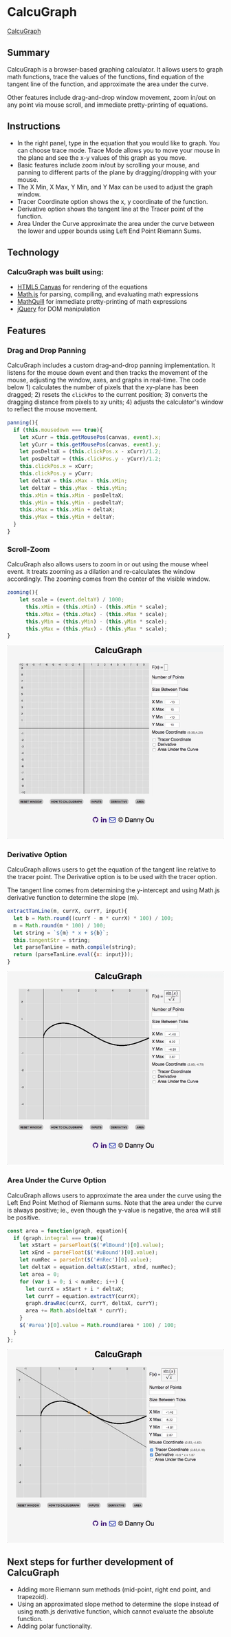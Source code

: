# CalcuGraph

[CalcuGraph](https://idannyou.github.io/calcu_graph/)

## Summary

CalcuGraph is a browser-based graphing calculator. It allows users to graph math functions, trace the values of the functions, find equation of the tangent line of the function, and approximate the area under the curve.

Other features include drag-and-drop window movement, zoom in/out on any point via mouse scroll, and immediate pretty-printing of equations.

## Instructions

+ In the right panel, type in the equation that you would like to graph. You can choose trace mode. Trace Mode allows you to move your mouse in the plane and see the x-y values of this graph as you move.
+ Basic features include zoom in/out by scrolling your mouse, and panning to different parts of the plane by dragging/dropping with your mouse.
+ The X Min, X Max, Y Min, and Y Max can be used to adjust the graph window.
+ Tracer Coordinate option shows the x, y coordinate of the function.
+ Derivative option shows the tangent line at the Tracer point of the function.
+ Area Under the Curve approximate the area under the curve between the lower and upper bounds using Left End Point Riemann Sums.


## Technology

### CalcuGraph was built using:
- [HTML5 Canvas](https://developer.mozilla.org/en-US/docs/Web/API/Canvas_API) for rendering of the equations
- [Math.js](http://mathjs.org/) for parsing, compiling, and evaluating math expressions
- [MathQuill](http://mathquill.com/) for immediate pretty-printing of math expressions
- [jQuery](https://jquery.com/) for DOM manipulation

## Features

### Drag and Drop Panning
CalcuGraph includes a custom drag-and-drop panning implementation. It listens for the mouse down event and then tracks the movement of the mouse, adjusting the window, axes, and graphs in real-time. The code below 1) calculates the number of pixels that the xy-plane has been dragged; 2) resets the `clickPos` to the current position; 3) converts the dragging distance from pixels to xy units; 4) adjusts the calculator's window to reflect the mouse movement.

```javascript
panning(){
  if (this.mousedown === true){
    let xCurr = this.getMousePos(canvas, event).x;
    let yCurr = this.getMousePos(canvas, event).y;
    let posDeltaX = (this.clickPos.x - xCurr)/1.2;
    let posDeltaY = (this.clickPos.y - yCurr)/1.2;
    this.clickPos.x = xCurr;
    this.clickPos.y = yCurr;
    let deltaX = this.xMax - this.xMin;
    let deltaY = this.yMax - this.yMin;
    this.xMin = this.xMin - posDeltaX;
    this.yMin = this.yMin - posDeltaY;
    this.xMax = this.xMin + deltaX;
    this.yMax = this.yMin + deltaY;
  }
}
```

### Scroll-Zoom
CalcuGraph also allows users to zoom in or out using the mouse wheel event. It treats zooming as a dilation and re-calculates the window accordingly. The zooming comes from the center of the visible window.

```javascript
zooming(){
    let scale = (event.deltaY) / 1000;
      this.xMin = (this.xMin) - (this.xMin * scale);
      this.xMax = (this.xMax) - (this.xMax * scale);
      this.yMin = (this.yMin) - (this.yMin * scale);
      this.yMax = (this.yMax) - (this.yMax * scale);
}
```

![alt text](https://github.com/idannyou/calcu_graph/blob/master/images/Inputting_Equation_1.gif "Scrolling, Zooming, and Entering Equation")

### Derivative Option
CalcuGraph allows users to get the equation of the tangent line relative to the tracer point. The Derivative option is to be used with the tracer option.

The tangent line comes from determining the y-intercept and using Math.js derivative function to determine the slope (m).

```javascript
extractTanLine(m, currX, currY, input){
  let b = Math.round((currY - m * currX) * 100) / 100;
  m = Math.round(m * 100) / 100;
  let string = `${m} * x + ${b}`;
  this.tangentStr = string;
  let parseTanLine = math.compile(string);
  return (parseTanLine.eval({x: input}));
}
```
![alt text](https://github.com/idannyou/calcu_graph/blob/master/images/Derivative_Equation_1.gif "Derivative Equation")


### Area Under the Curve Option
CalcuGraph allows users to approximate the area under the curve using the Left End Point Method of Riemann sums. Note that the area under the curve is always positive; ie., even though the y-value is negative, the area will still be positive.

```javascript
const area = function(graph, equation){
  if (graph.integral === true){
    let xStart = parseFloat($('#lBound')[0].value);
    let xEnd = parseFloat($('#uBound')[0].value);
    let numRec = parseInt($('#nRec')[0].value);
    let deltaX = equation.deltaX(xStart, xEnd, numRec);
    let area = 0;
    for (var i = 0; i < numRec; i++) {
      let currX = xStart + i * deltaX;
      let currY = equation.extractY(currX);
      graph.drawRec(currX, currY, deltaX, currY);
      area += Math.abs(deltaX * currY);
    }
    $('#area')[0].value = Math.round(area * 100) / 100;
  }
};
```
![alt text](https://github.com/idannyou/calcu_graph/blob/master/images/Area_Equation_1.gif "Integral Equation")



## Next steps for further development of CalcuGraph

- Adding more Riemann sum methods (mid-point, right end point, and trapezoid).
- Using an approximated slope method to determine the slope instead of using math.js derivative function, which cannot evaluate the absolute function.
- Adding polar functionality.
